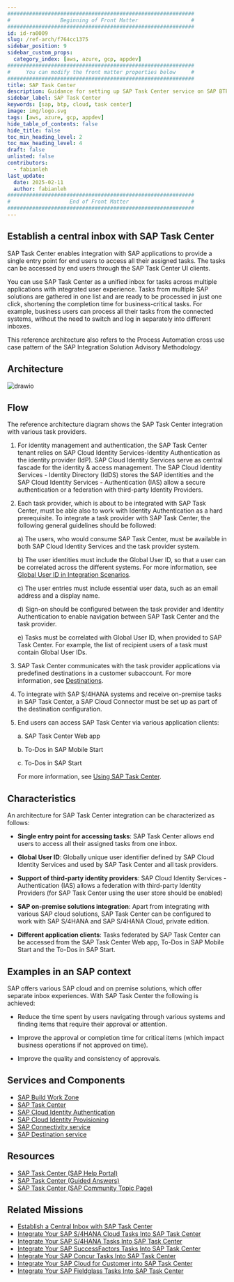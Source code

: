 ```yaml
---
############################################################
#                Beginning of Front Matter                 #
############################################################
id: id-ra0009
slug: /ref-arch/f764cc1375
sidebar_position: 9
sidebar_custom_props:
  category_index: [aws, azure, gcp, appdev]
############################################################
#     You can modify the front matter properties below     #
############################################################
title: SAP Task Center
description: Guidance for setting up SAP Task Center service on SAP BTP. Learn about the architecture components and flow in this architecture.
sidebar_label: SAP Task Center
keywords: [sap, btp, cloud, task center]
image: img/logo.svg
tags: [aws, azure, gcp, appdev]
hide_table_of_contents: false
hide_title: false
toc_min_heading_level: 2
toc_max_heading_level: 4
draft: false
unlisted: false
contributors:
  - fabianleh
last_update:
  date: 2025-02-11
  author: fabianleh
############################################################
#                   End of Front Matter                    #
############################################################
---
```


<!-- Add the 'why?' for this architecture. Why do we have it? What is its purpose -->

## Establish a central inbox with SAP Task Center

SAP Task Center enables integration with SAP applications to provide a single entry point for end users to access all their assigned tasks. The tasks can be accessed by end users through the SAP Task Center UI clients.

You can use SAP Task Center as a unified inbox for tasks across multiple applications with integrated user experience. Tasks from multiple SAP solutions are gathered in one list and are ready to be processed in just one click, shortening the completion time for business-critical tasks. For example, business users can process all their tasks from the connected systems, without the need to switch and log in separately into different inboxes.

This reference architecture also refers to the Process Automation cross use case pattern of the SAP Integration Solution Advisory Methodology.

## Architecture

<!-- The drawio "image" should appear right after the Solution Diagram SVG image -->
![drawio](drawio/establish-a-central-inbox-with-sap-task-center.drawio)

## Flow

The reference architecture diagram shows the SAP Task Center integration with various task providers.

1. For identity management and authentication, the SAP Task Center tenant relies on SAP Cloud Identity Services-Identity Authentication as the identity provider (IdP). SAP Cloud Identity Services serve as central fascade for the identity & access management. The SAP Cloud Identity Services - Identity Directory (IdDS) stores the SAP identities and the SAP Cloud Identity Services - Authentication (IAS) allow a secure authentication or a federation with third-party Identity Providers.

2. Each task provider, which is about to be integrated with SAP Task Center, must be able also to work with Identity Authentication as a hard prerequisite. To integrate а task provider with SAP Task Center, the following general guidelines should be followed:

    a) The users, who would consume SAP Task Center, must be available in both SAP Cloud Identity Services and the task provider system.

    b) The user identities must include the Global User ID, so that a user can be correlated across the different systems. For more information, see [Global User ID in Integration Scenarios](https://help.sap.com/docs/cloud-identity/system-integration-guide/global-user-id-in-integration-scenarios).

    c) The user entries must include essential user data, such as an email address and a display name.
   
    d) Sign-on should be configured between the task provider and Identity Authentication to enable navigation between SAP Task Center and the task provider.
   
    e) Tasks must be correlated with Global User ID, when provided to SAP Task Center. For example, the list of recipient users of a task must contain Global User IDs.

3. SAP Task Center communicates with the task provider applications via predefined destinations in a customer subaccount. For more information, see [Destinations](https://help.sap.com/docs/task-center/sap-task-center/destinations).

4. To integrate with SAP S/4HANA systems and receive on-premise tasks in SAP Task Center, a SAP Cloud Connector must be set up as part of the destination configuration.

5. End users can access SAP Task Center via various application clients:

    a. SAP Task Center Web app

    b. To-Dos in SAP Mobile Start

    c. To-Dos in SAP Start
   
   For more information, see [Using SAP Task Center](https://help.sap.com/docs/task-center/sap-task-center/using-sap-task-center).


## Characteristics

An architecture for SAP Task Center integration can be characterized as follows:

- **Single entry point for accessing tasks**: SAP Task Center allows end users to access all their assigned tasks from one inbox.

- **Global User ID**: Globally unique user identifier defined by SAP Cloud Identity Services and used by SAP Task Center and all task providers.

- **Support of third-party identity providers**: SAP Cloud Identity Services - Authentication (IAS) allows a federation with third-party Identity Providers (for SAP Task Center using the user store should be enabled)

- **SAP on-premise solutions integration**: Apart from integrating with various SAP cloud solutions, SAP Task Center can be configured to work with SAP S/4HANA and SAP S/4HANA Cloud, private edition.

- **Different application clients**: Tasks federated by SAP Task Center can be accessed from the SAP Task Center Web app, To-Dos in SAP Mobile Start and the To-Dos in SAP Start.

## Examples in an SAP context

SAP offers various SAP cloud and on premise solutions, which offer separate inbox experiences. With SAP Task Center the following is achieved:

- Reduce the time spent by users navigating through various systems and finding items that require their approval or attention.

- Improve the approval or completion time for critical items (which impact business operations if not approved on time).

- Improve the quality and consistency of approvals.

## Services and Components

- [SAP Build Work Zone](https://discovery-center.cloud.sap/serviceCatalog/sap-build-work-zone-advanced-edition?region=all)
- [SAP Task Center](https://discovery-center.cloud.sap/serviceCatalog/sap-task-center?region=all) <!-- dc-svc-metadata: {"isPrimary": "true"} dc-svc-metadata -->
- [SAP Cloud Identity Authentication](https://discovery-center.cloud.sap/serviceCatalog/identity-authentication?region=all)
- [SAP Cloud Identity Provisioning](https://discovery-center.cloud.sap/serviceCatalog/identity-provisioning?region=all)
- [SAP Connectivity service](https://discovery-center.cloud.sap/serviceCatalog/connectivity-service?region=all)
- [SAP Destination service](https://discovery-center.cloud.sap/serviceCatalog/destination?region=all)

## Resources

- [SAP Task Center (SAP Help Portal)](https://help.sap.com/docs/task-center)
- [SAP Task Center (Guided Answers)](https://ga.support.sap.com/dtp/viewer/index.html#/tree/3109/actions/47627)
- [SAP Task Center (SAP Community Topic Page)](https://pages.community.sap.com/topics/task-center)


## Related Missions

- [Establish a Central Inbox with SAP Task Center](https://discovery-center.cloud.sap/missiondetail/3774/3813/)
- [Integrate Your SAP S/4HANA Cloud Tasks Into SAP Task Center](https://discovery-center.cloud.sap/missiondetail/3906/4071/)
- [Integrate Your SAP S/4HANA Tasks Into SAP Task Center](https://discovery-center.cloud.sap/missiondetail/3910/4076/)
- [Integrate Your SAP SuccessFactors Tasks Into SAP Task Center](https://discovery-center.cloud.sap/missiondetail/3816/3869/)
- [Integrate Your SAP Concur Tasks Into SAP Task Center](https://discovery-center.cloud.sap/missiondetail/3883/3962/)
- [Integrate Your SAP Cloud for Customer into SAP Task Center](https://discovery-center.cloud.sap/missiondetail/4235/4489/)
- [Integrate Your SAP Fieldglass Tasks Into SAP Task Center](https://discovery-center.cloud.sap/missiondetail/3911/4077/)
